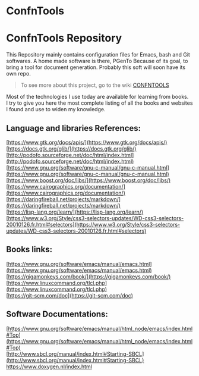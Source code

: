 # ConfnTools
ConfnTools Repository
=====================

This Repository mainly contains configuration files for Emacs, bash and Git softwares.
A home made software is there, PGenTo Because of its goal, to bring a tool for document generation.
Probably this soft will soon have its own repo.

> To see more about this project, go to the wiki [CONFNTOOLS](https://github.com/liberflos/ConfnTools/wiki)

Most of the technologies I use today are available for learning from books.  
I try to give you here the most complete listing of all the books and websites I found and use to widen my knowledge.  

Language and libraries References:
----------------------------------
[https://www.gtk.org/docs/apis/](https://www.gtk.org/docs/apis/)  
[https://docs.gtk.org/glib/](https://docs.gtk.org/glib/)  
[http://podofo.sourceforge.net/doc/html/index.html](http://podofo.sourceforge.net/doc/html/index.html)  
[https://www.gnu.org/software/gnu-c-manual/gnu-c-manual.html](https://www.gnu.org/software/gnu-c-manual/gnu-c-manual.html)  
[https://www.boost.org/doc/libs/](https://www.boost.org/doc/libs/)  
[https://www.cairographics.org/documentation/](https://www.cairographics.org/documentation/)  
[https://daringfireball.net/projects/markdown/](https://daringfireball.net/projects/markdown/)  
[https://lisp-lang.org/learn/](https://lisp-lang.org/learn/)  
[https://www.w3.org/Style/css3-selectors-updates/WD-css3-selectors-20010126.fr.html#selectors](https://www.w3.org/Style/css3-selectors-updates/WD-css3-selectors-20010126.fr.html#selectors)  



Books links:
------------
[https://www.gnu.org/software/emacs/manual/emacs.html](https://www.gnu.org/software/emacs/manual/emacs.html)  
[https://gigamonkeys.com/book/](https://gigamonkeys.com/book/)  
[https://www.linuxcommand.org/tlcl.php](https://www.linuxcommand.org/tlcl.php)  
[https://git-scm.com/doc](https://git-scm.com/doc)  


Software Documentations:
------------------------
[https://www.gnu.org/software/emacs/manual/html_node/emacs/index.html#Top](https://www.gnu.org/software/emacs/manual/html_node/emacs/index.html#Top)  
[http://www.sbcl.org/manual/index.html#Starting-SBCL](http://www.sbcl.org/manual/index.html#Starting-SBCL)  
https://www.doxygen.nl/index.html

